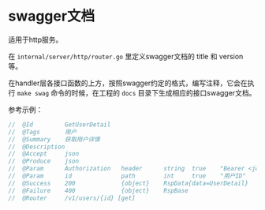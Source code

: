 # swagger文档

适用于http服务。

在 `internal/server/http/router.go` 里定义swagger文档的 title 和 version 等。

在handler层各接口函数的上方，按照swagger约定的格式，编写注释，它会在执行 `make swag` 命令的时候，在工程的 `docs` 目录下生成相应的接口swagger文档。

参考示例：

```go
//	@Id			GetUserDetail
//	@Tags		用户
//	@Summary	获取用户详情
//	@Description
//	@Accept		json
//	@Produce	json
//	@Param		Authorization	header		string	true	"Bearer <jwt-token>"
//	@Param		id				path		int		true	"用户ID"
//	@Success	200				{object}	RspData{data=UserDetail}
//	@Failure	400				{object}	RspBase
//	@Router		/v1/users/{id} [get]
```
